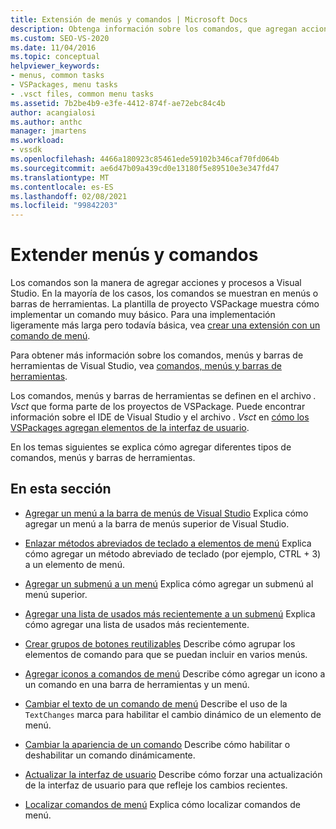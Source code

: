 ```yaml
---
title: Extensión de menús y comandos | Microsoft Docs
description: Obtenga información sobre los comandos, que agregan acciones y procesos a Visual Studio. La plantilla de proyecto VSPackage muestra cómo implementar un comando muy básico.
ms.custom: SEO-VS-2020
ms.date: 11/04/2016
ms.topic: conceptual
helpviewer_keywords:
- menus, common tasks
- VSPackages, menu tasks
- .vsct files, common menu tasks
ms.assetid: 7b2be4b9-e3fe-4412-874f-ae72ebc84c4b
author: acangialosi
ms.author: anthc
manager: jmartens
ms.workload:
- vssdk
ms.openlocfilehash: 4466a180923c85461ede59102b346caf70fd064b
ms.sourcegitcommit: ae6d47b09a439cd0e13180f5e89510e3e347fd47
ms.translationtype: MT
ms.contentlocale: es-ES
ms.lasthandoff: 02/08/2021
ms.locfileid: "99842203"
---
```

# <a name="extend-menus-and-commands"></a>Extender menús y comandos
Los comandos son la manera de agregar acciones y procesos a Visual Studio. En la mayoría de los casos, los comandos se muestran en menús o barras de herramientas. La plantilla de proyecto VSPackage muestra cómo implementar un comando muy básico. Para una implementación ligeramente más larga pero todavía básica, vea [crear una extensión con un comando de menú](../extensibility/creating-an-extension-with-a-menu-command.md).

 Para obtener más información sobre los comandos, menús y barras de herramientas de Visual Studio, vea [comandos, menús y barras de herramientas](../extensibility/internals/commands-menus-and-toolbars.md).

 Los comandos, menús y barras de herramientas se definen en el archivo *. Vsct* que forma parte de los proyectos de VSPackage. Puede encontrar información sobre el IDE de Visual Studio y el archivo *. Vsct* en [cómo los VSPackages agregan elementos de la interfaz de usuario](../extensibility/internals/how-vspackages-add-user-interface-elements.md).

 En los temas siguientes se explica cómo agregar diferentes tipos de comandos, menús y barras de herramientas.

## <a name="in-this-section"></a>En esta sección
- [Agregar un menú a la barra de menús de Visual Studio](../extensibility/adding-a-menu-to-the-visual-studio-menu-bar.md) Explica cómo agregar un menú a la barra de menús superior de Visual Studio.

- [Enlazar métodos abreviados de teclado a elementos de menú](../extensibility/binding-keyboard-shortcuts-to-menu-items.md) Explica cómo agregar un método abreviado de teclado (por ejemplo, CTRL + 3) a un elemento de menú.

- [Agregar un submenú a un menú](../extensibility/adding-a-submenu-to-a-menu.md) Explica cómo agregar un submenú al menú superior.

- [Agregar una lista de usados más recientemente a un submenú](../extensibility/adding-a-most-recently-used-list-to-a-submenu.md) Explica cómo agregar una lista de usados más recientemente.

- [Crear grupos de botones reutilizables](../extensibility/creating-reusable-groups-of-buttons.md) Describe cómo agrupar los elementos de comando para que se puedan incluir en varios menús.

- [Agregar iconos a comandos de menú](../extensibility/adding-icons-to-menu-commands.md) Describe cómo agregar un icono a un comando en una barra de herramientas y un menú.

- [Cambiar el texto de un comando de menú](../extensibility/changing-the-text-of-a-menu-command.md) Describe el uso de la `TextChanges` marca para habilitar el cambio dinámico de un elemento de menú.

- [Cambiar la apariencia de un comando](../extensibility/changing-the-appearance-of-a-command.md) Describe cómo habilitar o deshabilitar un comando dinámicamente.

- [Actualizar la interfaz de usuario](../extensibility/updating-the-user-interface.md) Describe cómo forzar una actualización de la interfaz de usuario para que refleje los cambios recientes.

- [Localizar comandos de menú](../extensibility/localizing-menu-commands.md) Explica cómo localizar comandos de menú.
